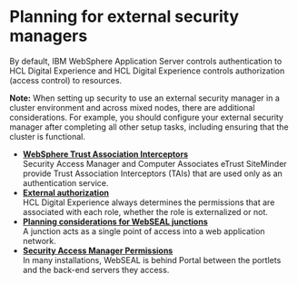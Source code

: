 # Planning for external security managers

By default, IBM WebSphere Application Server controls authentication to HCL Digital Experience and HCL Digital Experience controls authorization \(access control\) to resources.

**Note:** When setting up security to use an external security manager in a cluster environment and across mixed nodes, there are additional considerations. For example, you should configure your external security manager after completing all other setup tasks, including ensuring that the cluster is functional.

-   **[WebSphere Trust Association Interceptors](../planning_esm/sec_ws_tai.md)**  
Security Access Manager and Computer Associates eTrust SiteMinder provide Trust Association Interceptors \(TAIs\) that are used only as an authentication service.
-   **[External authorization](../planning_esm/sec_ext_auth.md)**  
HCL Digital Experience always determines the permissions that are associated with each role, whether the role is externalized or not.
-   **[Planning considerations for WebSEAL junctions](../planning_esm/sec_permission_webseal.md)**  
A junction acts as a single point of access into a web application network.
-   **[Security Access Manager Permissions](../planning_esm/sec_tam_permission.md)**  
In many installations, WebSEAL is behind Portal between the portlets and the back-end servers they access.



